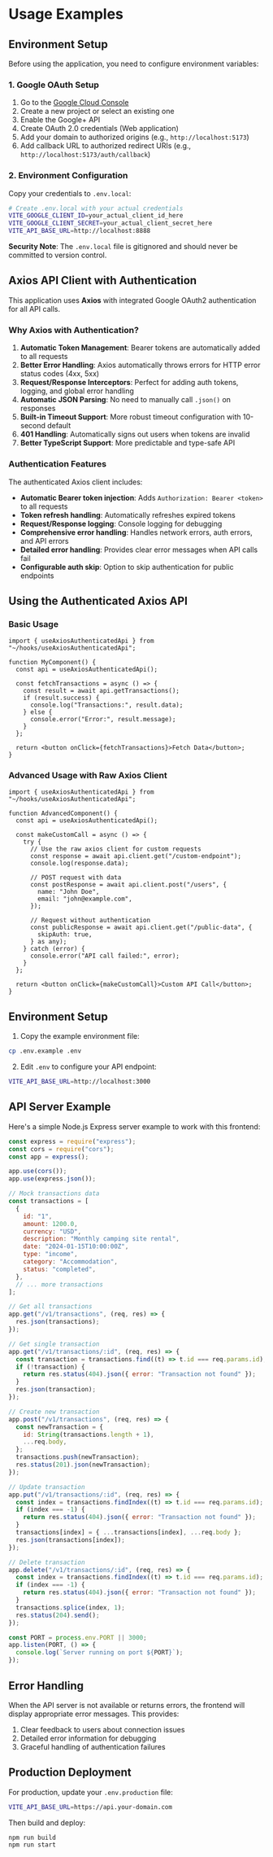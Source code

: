 # Usage Examples

## Environment Setup

Before using the application, you need to configure environment variables:

### 1. Google OAuth Setup

1. Go to the [Google Cloud Console](https://console.cloud.google.com/)
2. Create a new project or select an existing one
3. Enable the Google+ API
4. Create OAuth 2.0 credentials (Web application)
5. Add your domain to authorized origins (e.g., `http://localhost:5173`)
6. Add callback URL to authorized redirect URIs (e.g., `http://localhost:5173/auth/callback`)

### 2. Environment Configuration

Copy your credentials to `.env.local`:

```bash
# Create .env.local with your actual credentials
VITE_GOOGLE_CLIENT_ID=your_actual_client_id_here
VITE_GOOGLE_CLIENT_SECRET=your_actual_client_secret_here
VITE_API_BASE_URL=http://localhost:8888
```

**Security Note**: The `.env.local` file is gitignored and should never be committed to version control.

## Axios API Client with Authentication

This application uses **Axios** with integrated Google OAuth2 authentication for all API calls.

### Why Axios with Authentication?

1. **Automatic Token Management**: Bearer tokens are automatically added to all requests
2. **Better Error Handling**: Axios automatically throws errors for HTTP error status codes (4xx, 5xx)
3. **Request/Response Interceptors**: Perfect for adding auth tokens, logging, and global error handling
4. **Automatic JSON Parsing**: No need to manually call `.json()` on responses
5. **Built-in Timeout Support**: More robust timeout configuration with 10-second default
6. **401 Handling**: Automatically signs out users when tokens are invalid
7. **Better TypeScript Support**: More predictable and type-safe API

### Authentication Features

The authenticated Axios client includes:

- **Automatic Bearer token injection**: Adds `Authorization: Bearer <token>` to all requests
- **Token refresh handling**: Automatically refreshes expired tokens
- **Request/Response logging**: Console logging for debugging
- **Comprehensive error handling**: Handles network errors, auth errors, and API errors
- **Detailed error handling**: Provides clear error messages when API calls fail
- **Configurable auth skip**: Option to skip authentication for public endpoints

## Using the Authenticated Axios API

### Basic Usage

```tsx
import { useAxiosAuthenticatedApi } from "~/hooks/useAxiosAuthenticatedApi";

function MyComponent() {
  const api = useAxiosAuthenticatedApi();

  const fetchTransactions = async () => {
    const result = await api.getTransactions();
    if (result.success) {
      console.log("Transactions:", result.data);
    } else {
      console.error("Error:", result.message);
    }
  };

  return <button onClick={fetchTransactions}>Fetch Data</button>;
}
```

### Advanced Usage with Raw Axios Client

```tsx
import { useAxiosAuthenticatedApi } from "~/hooks/useAxiosAuthenticatedApi";

function AdvancedComponent() {
  const api = useAxiosAuthenticatedApi();

  const makeCustomCall = async () => {
    try {
      // Use the raw axios client for custom requests
      const response = await api.client.get("/custom-endpoint");
      console.log(response.data);

      // POST request with data
      const postResponse = await api.client.post("/users", {
        name: "John Doe",
        email: "john@example.com",
      });

      // Request without authentication
      const publicResponse = await api.client.get("/public-data", {
        skipAuth: true,
      } as any);
    } catch (error) {
      console.error("API call failed:", error);
    }
  };

  return <button onClick={makeCustomCall}>Custom API Call</button>;
}
```

## Environment Setup

1. Copy the example environment file:

```bash
cp .env.example .env
```

2. Edit `.env` to configure your API endpoint:

```bash
VITE_API_BASE_URL=http://localhost:3000
```

## API Server Example

Here's a simple Node.js Express server example to work with this frontend:

```javascript
const express = require("express");
const cors = require("cors");
const app = express();

app.use(cors());
app.use(express.json());

// Mock transactions data
const transactions = [
  {
    id: "1",
    amount: 1200.0,
    currency: "USD",
    description: "Monthly camping site rental",
    date: "2024-01-15T10:00:00Z",
    type: "income",
    category: "Accommodation",
    status: "completed",
  },
  // ... more transactions
];

// Get all transactions
app.get("/v1/transactions", (req, res) => {
  res.json(transactions);
});

// Get single transaction
app.get("/v1/transactions/:id", (req, res) => {
  const transaction = transactions.find((t) => t.id === req.params.id);
  if (!transaction) {
    return res.status(404).json({ error: "Transaction not found" });
  }
  res.json(transaction);
});

// Create new transaction
app.post("/v1/transactions", (req, res) => {
  const newTransaction = {
    id: String(transactions.length + 1),
    ...req.body,
  };
  transactions.push(newTransaction);
  res.status(201).json(newTransaction);
});

// Update transaction
app.put("/v1/transactions/:id", (req, res) => {
  const index = transactions.findIndex((t) => t.id === req.params.id);
  if (index === -1) {
    return res.status(404).json({ error: "Transaction not found" });
  }
  transactions[index] = { ...transactions[index], ...req.body };
  res.json(transactions[index]);
});

// Delete transaction
app.delete("/v1/transactions/:id", (req, res) => {
  const index = transactions.findIndex((t) => t.id === req.params.id);
  if (index === -1) {
    return res.status(404).json({ error: "Transaction not found" });
  }
  transactions.splice(index, 1);
  res.status(204).send();
});

const PORT = process.env.PORT || 3000;
app.listen(PORT, () => {
  console.log(`Server running on port ${PORT}`);
});
```

## Error Handling

When the API server is not available or returns errors, the frontend will display appropriate error messages. This provides:

1. Clear feedback to users about connection issues
2. Detailed error information for debugging
3. Graceful handling of authentication failures

## Production Deployment

For production, update your `.env.production` file:

```bash
VITE_API_BASE_URL=https://api.your-domain.com
```

Then build and deploy:

```bash
npm run build
npm run start
```
